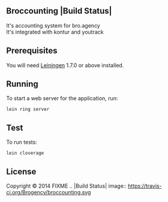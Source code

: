## Broccounting  |Build Status|

It's accounting system for bro.agency  
It's integrated with kontur and youtrack  

## Prerequisites

You will need [Leiningen][1] 1.7.0 or above installed.

[1]: https://github.com/technomancy/leiningen

## Running

To start a web server for the application, run:

    lein ring server
## Test
To run tests:

    lein cloverage
## License

Copyright © 2014 FIXME
.. |Build Status| image:: https://travis-ci.org/Brogency/broccounting.svg
